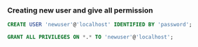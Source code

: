 ### Creating new user and give all permission

```sql
CREATE USER 'newuser'@'localhost' IDENTIFIED BY 'password';

GRANT ALL PRIVILEGES ON *.* TO 'newuser'@'localhost';
```

